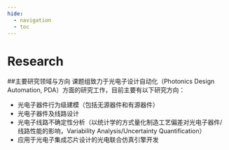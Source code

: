 ```yaml
---
hide:
  - navigation 
  - toc        
---
```

# Research
##主要研究领域与方向
课题组致力于光电子设计自动化（Photonics Design Automation, PDA）方面的研究工作，目前主要有以下研究方向：

+	光电子器件行为级建模（包括无源器件和有源器件）
+	光电子器件及线路设计
+	光电子线路不确定性分析（以统计学的方式量化制造工艺偏差对光电子器件/线路性能的影响，Variability Analysis/Uncertainty Quantification）
+	应用于光电子集成芯片设计的光电联合仿真引擎开发
